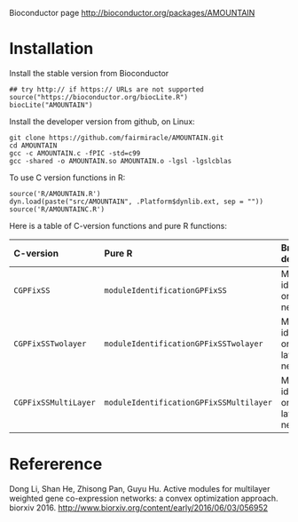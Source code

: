 Bioconductor page http://bioconductor.org/packages/AMOUNTAIN

# Installation
Install the stable version from Bioconductor
```
## try http:// if https:// URLs are not supported
source("https://bioconductor.org/biocLite.R")
biocLite("AMOUNTAIN")
```

Install the developer version from github, on Linux:
```
git clone https://github.com/fairmiracle/AMOUNTAIN.git
cd AMOUNTAIN
gcc -c AMOUNTAIN.c -fPIC -std=c99
gcc -shared -o AMOUNTAIN.so AMOUNTAIN.o -lgsl -lgslcblas
```

To use C version functions in R:
```
source('R/AMOUNTAIN.R')
dyn.load(paste("src/AMOUNTAIN", .Platform$dynlib.ext, sep = ""))
source('R/AMOUNTAINC.R')
```
Here is a table of C-version functions and pure R functions:

| C-version|      Pure R   |  Brief description                  |
|:----------|:-------------|:--------------------------------------------|
| $\texttt{CGPFixSS}$ |  $\texttt{moduleIdentificationGPFixSS}$ | Module identification on single network |
| $\texttt{CGPFixSSTwolayer}$ | $\texttt{moduleIdentificationGPFixSSTwolayer}$ | Module identification on two-layer network |
| $\texttt{CGPFixSSMultiLayer}$ |  $\texttt{moduleIdentificationGPFixSSMultilayer}$ | Module identification on multi-layer network |

# Refererence
Dong Li, Shan He, Zhisong Pan, Guyu Hu. Active modules for multilayer weighted gene co-expression networks: 
a convex optimization approach. biorxiv 2016. http://www.biorxiv.org/content/early/2016/06/03/056952
